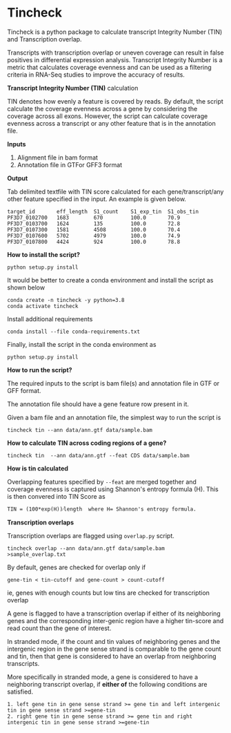 # Tincheck

Tincheck is a python package to calculate transcript Integrity Number (TIN) and Transcription overlap.

Transcripts with transcription overlap or uneven coverage can result in false positives in differential expression analysis.
Transcript Integrity Number is a metric that calculates coverage evenness and can be used as a filtering criteria in RNA-Seq studies to improve the accuracy of results.


**Transcript Integrity Number (TIN)** calculation

TIN denotes how evenly a feature is covered by reads. By default, the script calculate the coverage evenness across a 
gene by considering the coverage across all exons. However, the script can calculate coverage evenness across a transcript or any other feature that is in the annotation file.


**Inputs**
1. Alignment file in bam format
2. Annotation file in GTFor GFF3 format

**Output**

Tab delimited textfile  with TIN score calculated for each gene/transcript/any other feature specified in the input.
An example is given below.

    target_id       eff_length  S1_count    S1_exp_tin  S1_obs_tin
    PF3D7_0102700	1683	    670	        100.0	    70.9
    PF3D7_0103700	1624	    135	        100.0	    72.8
    PF3D7_0107300	1581	    4508        100.0	    70.4
    PF3D7_0107600	5702	    4979        100.0	    74.9
    PF3D7_0107800	4424	    924	        100.0	    78.8


**How to install the script?**
    
    python setup.py install

It would be better to create a conda environment and install the script as shown below
    
    conda create -n tincheck -y python=3.8
    conda activate tincheck

Install additional requirements
    
    conda install --file conda-requirements.txt 

Finally, install the script in the conda environment as
    
    python setup.py install

**How to run the script?**

The required inputs to the script is bam file(s) and annotation file in GTF or GFF format.
 
The annotation file should have a gene feature row present in it.

Given a bam file and an annotation file, the simplest way to run the script is

    tincheck tin --ann data/ann.gtf data/sample.bam 

**How to calculate TIN across coding regions of a gene?**
    
    tincheck tin  --ann data/ann.gtf --feat CDS data/sample.bam

    
**How is tin calculated**

Overlapping features specified by `--feat` are merged together and coverage evenness is captured using Shannon's entropy formula  (H).
This is then convered into TIN Score as

    TIN = (100*exp(H))⁄length  where H= Shannon's entropy formula.


**Transcription overlaps**

Transcription overlaps are flagged using `overlap.py` script.

	tincheck overlap --ann data/ann.gtf data/sample.bam >sample_overlap.txt

By default, genes are checked for overlap only if 

    gene-tin < tin-cutoff and gene-count > count-cutoff
    
 ie, genes with enough counts but low tins are checked for transcription overlap
 
A gene is flagged to have a transcription overlap if either of its neighboring genes and the corresponding inter-genic region have a higher tin-score and read count than the gene of interest.

In stranded mode, if the count and tin values of neighboring genes and the intergenic region in the gene sense strand is 
comparable to the gene count and tin, then that gene is considered to have an overlap from neighboring transcripts.


More specifically in stranded mode, a gene is considered to have a neighboring transcript overlap, if **either of** the following conditions are satisfied.

    
    1. left gene tin in gene sense strand >= gene tin and left intergenic tin in gene sense strand >=gene-tin
    2. right gene tin in gene sense strand >= gene tin and right intergenic tin in gene sense strand >=gene-tin

